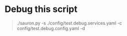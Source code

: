 # Debug this script
> ./sauron.py -s ./config/test.debug.services.yaml -c config/test.debug.config.yaml -d
